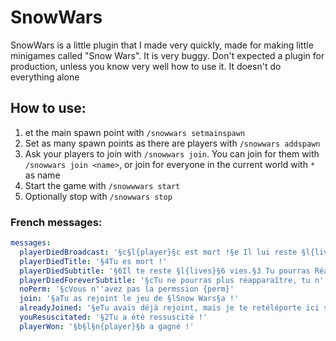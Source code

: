 # SnowWars
SnowWars is a little plugin that I made very quickly, made for making little minigames called "Snow Wars".
It is very buggy. Don't expected a plugin for production, unless you know very well how to use it.
It doesn't do everything alone

## How to use:
1. et the main spawn point with `/snowwars setmainspawn`
2. Set as many spawn points as there are players with `/snowwars addspawn`
3. Ask your players to join with `/snowwars join`. You can join for them with `/snowwars join <name>`, or join
   for everyone in the current world with `*` as name
4. Start the game with `/snowwwars start`
5. Optionally stop with `/snowwars stop`

### French messages:
```yaml
messages:
  playerDiedBroadcast: '§c§l{player}§c est mort !§e Il lui reste §l{lives}§e vies. §6§l{remaining}§6 joueurs restant !'
  playerDiedTitle: '§4Tu es mort !'
  playerDiedSubtitle: '§6Il te reste §l{lives}§6 vies.§3 Tu pourras Réapparaître dans §l{time}s§3.'
  playerDiedForeverSubtitle: '§cTu ne pourras plus réapparaître, tu n''as plus de vies.'
  noPerm: '§cVous n''avez pas la permssion {perm}'
  join: '§aTu as rejoint le jeu de §lSnow Wars§a !'
  alreadyJoined: '§eTu avais déjà rejoint, mais je te retéléporte ici si tu veux.'
  youResuscitated: '§2Tu a été ressuscité !'
  playerWon: '§b§l§n{player}§b a gagné !'
```
